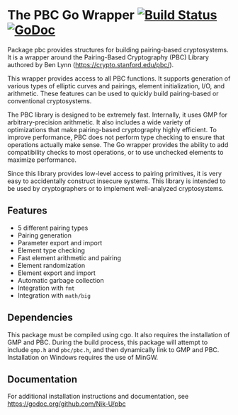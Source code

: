 # The PBC Go Wrapper [![Build Status](https://travis-ci.org/Nik-U/pbc.svg)](https://travis-ci.org/Nik-U/pbc) [![GoDoc](https://godoc.org/github.com/Nik-U/pbc?status.svg)](https://godoc.org/github.com/Nik-U/pbc)

Package pbc provides structures for building pairing-based cryptosystems. It
is a wrapper around the Pairing-Based Cryptography (PBC) Library authored by
Ben Lynn (https://crypto.stanford.edu/pbc/).

This wrapper provides access to all PBC functions. It supports generation of
various types of elliptic curves and pairings, element initialization, I/O,
and arithmetic. These features can be used to quickly build pairing-based or
conventional cryptosystems.

The PBC library is designed to be extremely fast. Internally, it uses GMP
for arbitrary-precision arithmetic. It also includes a wide variety of
optimizations that make pairing-based cryptography highly efficient. To
improve performance, PBC does not perform type checking to ensure that
operations actually make sense. The Go wrapper provides the ability to add
compatibility checks to most operations, or to use unchecked elements to
maximize performance.

Since this library provides low-level access to pairing primitives, it is
very easy to accidentally construct insecure systems. This library is
intended to be used by cryptographers or to implement well-analyzed
cryptosystems.

## Features
* 5 different pairing types
* Pairing generation
* Parameter export and import
* Element type checking
* Fast element arithmetic and pairing
* Element randomization
* Element export and import
* Automatic garbage collection
* Integration with `fmt`
* Integration with `math/big`

## Dependencies
This package must be compiled using cgo. It also requires the installation
of GMP and PBC. During the build process, this package will attempt to
include `gmp.h` and `pbc/pbc.h`, and then dynamically link to GMP and PBC.
Installation on Windows requires the use of MinGW.

## Documentation
For additional installation instructions and documentation, see
https://godoc.org/github.com/Nik-U/pbc
